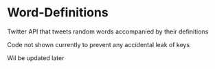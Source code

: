 # Word-Definitions
Twitter API that tweets random words accompanied by their definitions

Code not shown currently to prevent any accidental leak of keys

Wil be updated later
